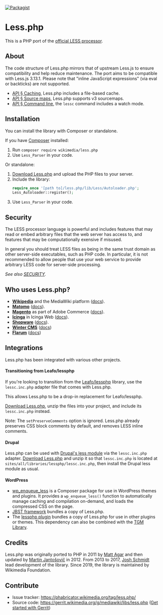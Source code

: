 [![Packagist](https://img.shields.io/packagist/v/wikimedia/less.php.svg?style=flat)](https://packagist.org/packages/wikimedia/less.php)

Less.php
========

This is a PHP port of the [official LESS processor](https://lesscss.org).

## About

The code structure of Less.php mirrors that of upstream Less.js to ensure compatibility and help reduce maintenance. The port aims to be compatible with Less.js 3.13.1. Please note that "inline JavaScript expressions" (via eval or backticks) are not supported.

* [API § Caching](./API.md#caching), Less.php includes a file-based cache.
* [API § Source maps](./API.md#source-maps), Less.php supports v3 sourcemaps.
* [API § Command line](./API.md#command-line), the `lessc` command includes a watch mode.

## Installation

You can install the library with Composer or standalone.

If you have [Composer](https://getcomposer.org/download/) installed:

1. Run `composer require wikimedia/less.php`
2. Use `Less_Parser` in your code.

Or standalone:

1. [Download Less.php](https://gerrit.wikimedia.org/g/mediawiki/libs/less.php/+archive/HEAD.tar.gz) and upload the PHP files to your server.
2. Include the library:
   ```php
   require_once '[path to]/less.php/lib/Less/Autoloader.php';
   Less_Autoloader::register();
   ```
3. Use `Less_Parser` in your code.

## Security

The LESS processor language is powerful and includes features that may read or embed arbitrary files that the web server has access to, and features that may be computationally exensive if misused.

In general you should treat LESS files as being in the same trust domain as other server-side executables, such as PHP code. In particular, it is not recommended to allow people that use your web service to provide arbitrary LESS code for server-side processing.

_See also [SECURITY](./SECURITY.md)._

## Who uses Less.php?

* **[Wikipedia](https://en.wikipedia.org/wiki/MediaWiki)** and the MediaWiki platform ([docs](https://www.mediawiki.org/wiki/ResourceLoader/Architecture#Resource:_Styles)).
* **[Matomo](https://en.wikipedia.org/wiki/Matomo_(software))** ([docs](https://developer.matomo.org/guides/asset-pipeline#vanilla-javascript-css-and-less-files)).
* **[Magento](https://en.wikipedia.org/wiki/Magento)** as part of Adobe Commerce ([docs](https://developer.adobe.com/commerce/frontend-core/guide/css/preprocess/)).
* **[Icinga](https://en.wikipedia.org/wiki/Icinga)** in Icinga Web ([docs](https://github.com/Icinga/icingaweb2)).
* **[Shopware](https://de.wikipedia.org/wiki/Shopware)** ([docs](https://developers.shopware.com/designers-guide/less/)).
* **[Winter CMS](https://wintercms.com/)** ([docs](https://wintercms.com/docs/v1.2/docs/themes/development))
* **[Flarum](https://en.wikipedia.org/wiki/Flarum)** ([docs](https://docs.flarum.org/themes/))

## Integrations

Less.php has been integrated with various other projects.

#### Transitioning from Leafo/lessphp

If you're looking to transition from the [Leafo/lessphp](https://github.com/leafo/lessphp) library, use the `lessc.inc.php` adapter file that comes with Less.php.

This allows Less.php to be a drop-in replacement for Leafo/lessphp.

[Download Less.php](https://gerrit.wikimedia.org/g/mediawiki/libs/less.php/+archive/HEAD.tar.gz), unzip the files into your project, and include its `lessc.inc.php` instead.

Note: The `setPreserveComments` option is ignored. Less.php already preserves CSS block comments by default, and removes LESS inline comments.

#### Drupal

Less.php can be used with [Drupal's less module](https://drupal.org/project/less) via the `lessc.inc.php` adapter. [Download Less.php](https://gerrit.wikimedia.org/g/mediawiki/libs/less.php/+archive/HEAD.tar.gz) and unzip it so that `lessc.inc.php` is located at `sites/all/libraries/lessphp/lessc.inc.php`, then install the Drupal less module as usual.

#### WordPress

* [wp_enqueue_less](https://github.com/Ed-ITSolutions/wp_enqueue_less) is a Composer package for use in WordPress themes and plugins. It provides a `wp_enqueue_less()` function to automatically manage caching and compilation on-demand, and loads the compressed CSS on the page.
* [JBST framework](https://github.com/bassjobsen/jamedo-bootstrap-start-theme) bundles a copy of Less.php.
* The [lessphp plugin](https://wordpress.org/plugins/lessphp/) bundles a copy of Less.php for use in other plugins or themes. This dependency can also be combined with the [TGM Library](http://tgmpluginactivation.com/).

## Credits

Less.php was originally ported to PHP in 2011 by [Matt Agar](https://github.com/agar) and then updated by [Martin Jantošovič](https://github.com/Mordred) in 2012. From 2013 to 2017, [Josh Schmidt](https://github.com/oyejorge) lead development of the library. Since 2019, the library is maintained by Wikimedia Foundation.

## Contribute

* Issue tracker: https://phabricator.wikimedia.org/tag/less.php/
* Source code: https://gerrit.wikimedia.org/g/mediawiki/libs/less.php ([Get started with Gerrit](https://www.mediawiki.org/wiki/Gerrit/Tutorial/tl;dr))
